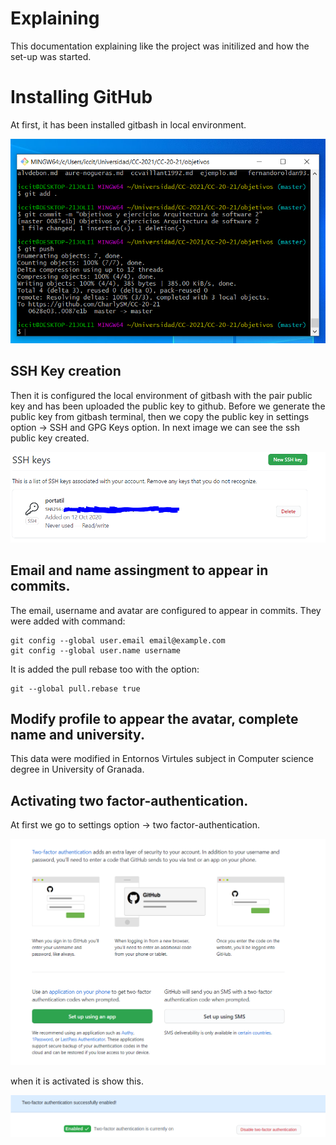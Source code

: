 # Explaining

This documentation explaining like the project was initilized and how the set-up was started.

# Installing GitHub

At first, it has been installed gitbash in local environment.

![Instalation](https://github.com/CharlySM/Proyecto_CC-20-21/blob/main/doc/img/installedGitbash.PNG)

## SSH Key creation
Then it is configured the local environment of gitbash with the pair public key and has been uploaded the public key to github.
Before we generate the public key from gitbash terminal, then we copy the public key in settings option -> SSH and GPG Keys option.
In next image we can see the ssh public key created.

![SSHPublicKey](https://github.com/CharlySM/Proyecto_CC-20-21/blob/main/doc/img/sshKey.PNG)

## Email and name assingment to appear in commits.
The email, username and avatar are configured to appear in commits.
They were added with command:
```
git config --global user.email email@example.com
git config --global user.name username
```
It is added the pull rebase too with the option:
```
git --global pull.rebase true
```

## Modify profile to appear the avatar, complete name and university.

This data were modified in Entornos Virtules subject in Computer science degree in University of Granada.

## Activating two factor-authentication.

At first we go to settings option -> two factor-authentication.

![twoFactor](https://github.com/CharlySM/Proyecto_CC-20-21/blob/main/doc/img/twoFactor.PNG)

when it is activated is show this.

![Activate](https://github.com/CharlySM/Proyecto_CC-20-21/blob/main/doc/img/activateTwo.PNG)
